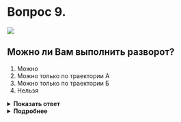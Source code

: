 # Вопрос 9.

![](https://s.drom.ru/i24228/pdd/tickets/2016/1543885096.jpg)

## Можно ли Вам выполнить разворот?

1. Можно
2. Можно только по траектории А
3. Можно только по траектории Б
4. Нельзя

<details>
<summary><b>Показать ответ</b></summary>
Правильный ответ: 4
</details>
<details>
<summary><b>Подробнее</b></summary>
Вы находитесь на дороге с односторонним движением, по которой встречное движение запрещено. По указанным траекториям продолжать движение нельзя.
(«Дорожные знаки» 5.6, 1.21)
</details>